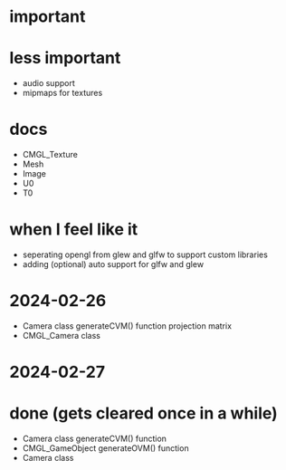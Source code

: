 # important

# less important
- audio support
- mipmaps for textures

# docs
- CMGL_Texture
- Mesh
- Image
- U0
- T0

# when I feel like it
- seperating opengl from glew and glfw to support custom libraries
- adding (optional) auto support for glfw and glew

# 2024-02-26
- Camera class generateCVM() function projection matrix
- CMGL_Camera class

# 2024-02-27

# done (gets cleared once in a while)
- Camera class generateCVM() function
- CMGL_GameObject generateOVM() function
- Camera class